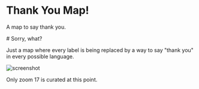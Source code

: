 # Thank You Map!

A map to say thank you.

# Sorry, what?

Just a map where every label is being replaced by a way to say "thank you" in
every possible language.

![screenshot](http://i.imgur.com/8Ax0Ere.png)

Only zoom 17 is curated at this point.
